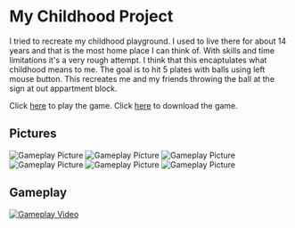 # My Childhood Project

I tried to recreate my childhood playground. I used to live there for about 14 years and that is the most home place I can think of. With skills and time limitations it's a very rough attempt. I think that this encaptulates what childhood means to me. The goal is to hit 5 plates with balls using left mouse button. This recreates me and my friends throwing the ball at the sign at out appartment block.

Click [here](http://marcinperkowski.com/MyChildhoodProject) to play the game.
Click [here](https://github.com/marcinperkow/MyChildhoodProject/tree/master/MyChildhoodProjectOutput) to download the game.
 
## Pictures

![Gameplay Picture](https://marcinperkowski.com/MyChildhoodProjectLocal/p0.png)
![Gameplay Picture](https://marcinperkowski.com/MyChildhoodProjectLocal/p1.png)
![Gameplay Picture](https://marcinperkowski.com/MyChildhoodProjectLocal/p2.png)
![Gameplay Picture](https://marcinperkowski.com/MyChildhoodProjectLocal/p3.png)
![Gameplay Picture](https://marcinperkowski.com/MyChildhoodProjectLocal/p4.png)
![Gameplay Picture](https://marcinperkowski.com/MyChildhoodProjectLocal/p5.png)

## Gameplay

[![Gameplay Video](https://img.youtube.com/vi/ACGLzCy_fDo/0.jpg)](https://www.youtube.com/watch?v=ACGLzCy_fDo)
